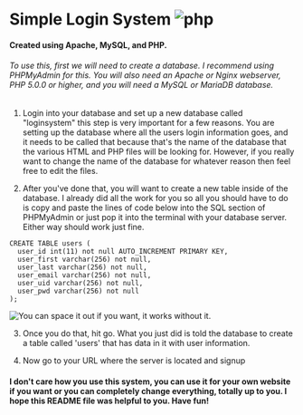 
# Simple Login System ![php](https://img.shields.io/badge/php-hypertext%20preprocessor-blueviolet?style=for-the-badge&logo=php&logoColor=white)
#### Created using Apache, MySQL, and PHP.

###### To use this, first we will need to create a database. I recommend using PHPMyAdmin for this. You will also need an Apache or Nginx webserver, PHP 5.0.0 or higher, and you will need a MySQL or MariaDB database.

1. Login into your database and set up a new database called "loginsystem" this step is very important for a few reasons. You are setting up the database where all the users login information goes, and it needs to be called that because that's the name of the database that the various HTML and PHP files will be looking for. However, if you really want to change the name of the database for whatever reason then feel free to edit the files.

2. After you've done that, you will want to create a new table inside of the database. I already did all the work for you so all you should have to do is copy and paste the lines of code below into the SQL section of PHPMyAdmin or just pop it into the terminal with your database server. Either way should work just fine.

```
CREATE TABLE users (
  user_id int(11) not null AUTO_INCREMENT PRIMARY KEY,
  user_first varchar(256) not null,
  user_last varchar(256) not null,
  user_email varchar(256) not null,
  user_uid varchar(256) not null,
  user_pwd varchar(256) not null
);
```

![You can space it out if you want, it works without it.](https://i.imgur.com/1olPDe9.png)


3. Once you do that, hit go. What you just did is told the database to create a table called 'users' that has data in it with user information.

4. Now go to your URL where the server is located and signup

#### I don't care how you use this system, you can use it for your own website if you want or you can completely change everything, totally up to you. I hope this README file was helpful to you. Have fun!
